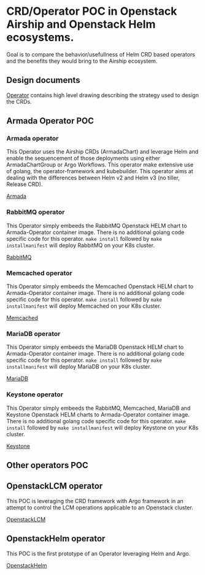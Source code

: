 # CRD/Operator POC in Openstack Airship and Openstack Helm ecosystems.

Goal is to compare the behavior/usefullness of Helm CRD based operators and the
benefits they would bring to the Airship ecosystem.

## Design documents

[Operator](https://github.com/kubekit99/operator-ohm/blob/master/docs/source/operator.rst) contains high
level drawing describing the strategy used to design the CRDs.

## Armada Operator POC

### Armada operator

This Operator uses the Airship CRDs (ArmadaChart) and
leverage Helm and enable the sequencement of those deployments using either ArmadaChartGroup
or Argo Workflows.
This operator make extensive use of golang, the operator-framework and kubebuilder.
This operator aims at dealing with the differences between Helm v2 and Helm v3 (no tiller, Release CRD).

[Armada](https://github.com/kubekit99/operator-ohm/blob/master/armada-operator/README.md)

### RabbitMQ operator

This Operator simply embeeds the RabbitMQ Openstack HELM chart to Armada-Operator container image.
There is no additional golang code specific code for this operator.
`make install` followed by `make installmanifest` will deploy RabbitMQ on your K8s cluster.

[RabbitMQ](https://github.com/kubekit99/operator-ohm/blob/master/rabbitmq-operator/README.md)

### Memcached operator

This Operator simply embeeds the Memcached Openstack HELM chart to Armada-Operator container image.
There is no additional golang code specific code for this operator.
`make install` followed by `make installmanifest` will deploy Memcached on your K8s cluster.

[Memcached](https://github.com/kubekit99/operator-ohm/blob/master/memcached-operator/README.md)

### MariaDB operator

This Operator simply embeeds the MariaDB Openstack HELM chart to Armada-Operator container image.
There is no additional golang code specific code for this operator.
`make install` followed by `make installmanifest` will deploy MariaDB on your K8s cluster.

[MariaDB](https://github.com/kubekit99/operator-ohm/blob/master/mariadb-operator/README.md)

### Keystone operator 

This Operator simply embeeds the RabbitMQ, Memcached, MariaDB and Keystone Openstack HELM charts 
to Armada-Operator container image.
There is no additional golang code specific code for this operator.
`make install` followed by `make installmanifest` will deploy Keystone on your K8s cluster.

[Keystone](https://github.com/kubekit99/operator-ohm/blob/master/keystone-operator/README.md)

## Other operators POC

## OpenstackLCM operator 

This POC is leveraging the CRD framework with Argo framework in an attempt to control the 
LCM operations applicable to an Openstack cluster.

[OpenstackLCM](https://github.com/kubekit99/operator-ohm/blob/master/openstacklcm-operator/README.md)

## OpenstackHelm operator 

This POC is the first prototype of an Operator leveraging Helm and Argo.

[OpenstackHelm](https://github.com/kubekit99/operator-ohm/blob/master/openstackhelm-operator/README.md)
